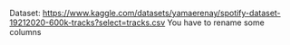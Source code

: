 Dataset: https://www.kaggle.com/datasets/yamaerenay/spotify-dataset-19212020-600k-tracks?select=tracks.csv
You have to rename some columns
